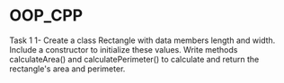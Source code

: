 # OOP_CPP
Task 1 
1- Create a class Rectangle with data members length and width. Include a constructor
to initialize these values. Write methods calculateArea() and calculatePerimeter() to
calculate and return the rectangle's area and perimeter.
